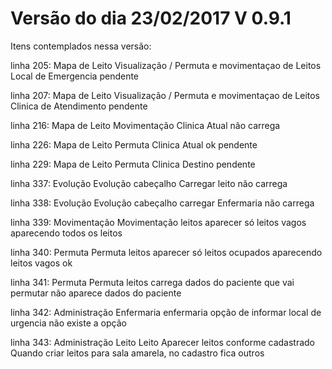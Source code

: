 # Versão do dia 23/02/2017    V 0.9.1

Itens contemplados nessa versão:

linha 205: Mapa de Leito Visualização / Permuta e movimentaçao de Leitos Local de Emergencia pendente 

linha 207: Mapa de Leito Visualização / Permuta e movimentaçao de Leitos Clinica de Atendimento pendente

linha 216: Mapa de Leito Movimentação Clinica Atual não carrega  

linha 226: Mapa de Leito Permuta Clinica Atual ok pendente  

linha 229: Mapa de Leito Permuta Clinica Destino pendente 

linha 337: Evolução  Evolução  cabeçalho  Carregar leito  não carrega 

linha 338: Evolução  Evolução  cabeçalho  carregar Enfermaria  não carrega  

linha 339: Movimentação Movimentação leitos  aparecer só leitos vagos aparecendo todos os leitos  

linha 340: Permuta Permuta leitos  aparecer só leitos ocupados aparecendo leitos vagos ok 

linha 341: Permuta Permuta leitos  carrega dados do paciente que vai permutar não aparece dados do paciente 

linha 342: Administração Enfermaria enfermaria  opção de informar local de urgencia  não existe a opção  

linha 343: Administração  Leito Leito Aparecer leitos conforme cadastrado  Quando criar leitos para sala amarela, no cadastro fica outros





